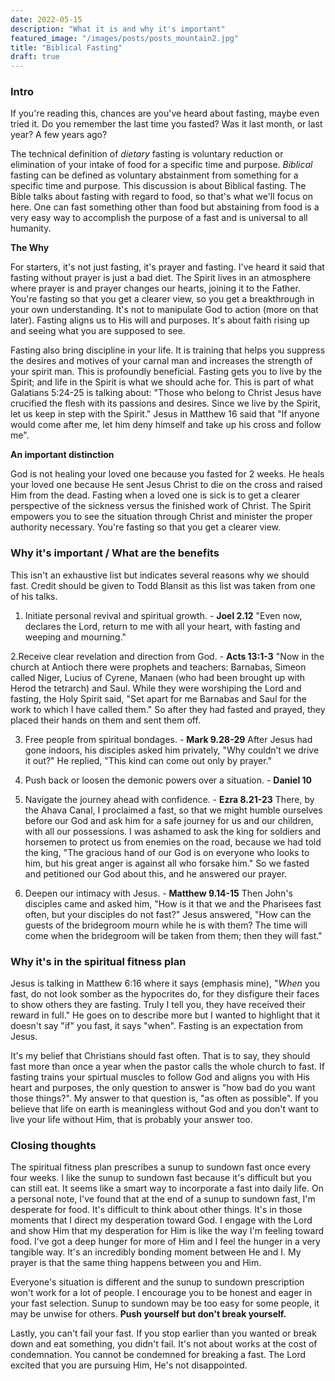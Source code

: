 ```yaml
---
date: 2022-05-15
description: "What it is and why it's important"
featured_image: "/images/posts/posts_mountain2.jpg"
title: "Biblical Fasting"
draft: true
---
```


### Intro

If you're reading this, chances are you've heard about fasting, maybe even tried it. Do you remember the last time you fasted? Was it last month, or last year? A few years ago?

The technical definition of _dietary_ fasting is voluntary reduction or elimination of your intake of food for a specific time and purpose. _Biblical_ fasting can be defined as voluntary abstainment from something for a specific time and purpose. This discussion is about Biblical fasting. The Bible talks about fasting with regard to food, so that's what we'll focus on here. One can fast something other than food but abstaining from food is a very easy way to accomplish the purpose of a fast and is universal to all humanity.

**The Why**

For starters, it's not just fasting, it's prayer and fasting. I've heard it said that fasting without prayer is just a bad diet. The Spirit lives in an atmosphere where prayer is and prayer changes our hearts, joining it to the Father. You're fasting so that you get a clearer view, so you get a breakthrough in your own understanding. It's not to manipulate God to action (more on that later). Fasting aligns us to His will and purposes. It's about faith rising up and seeing what you are supposed to see.

Fasting also bring discipline in your life. It is training that helps you suppress the desires and motives of your carnal man and increases the strength of your spirit man. This is profoundly beneficial. Fasting gets you to live by the Spirit; and life in the Spirit is what we should ache for. This is part of what Galatians 5:24-25 is talking about: "Those who belong to Christ Jesus have crucified the flesh with its passions and desires. Since we live by the Spirit, let us keep in step with the Spirit." Jesus in Matthew 16 said that "If anyone would come after me, let him deny himself and take up his cross and follow me".

**An important distinction**

God is not healing your loved one because you fasted for 2 weeks. He heals your loved one because He sent Jesus Christ to die on the cross and raised Him from the dead. Fasting when a loved one is sick is to get a clearer perspective of the sickness versus the finished work of Christ. The Spirit empowers you to see the situation through Christ and minister the proper authority necessary. You're fasting so that you get a clearer view.


### Why it's important / What are the benefits

This isn't an exhaustive list but indicates several reasons why we should fast. Credit should be given to Todd Blansit as this list was taken from one of his talks.

1. Initiate personal revival and spiritual growth. - **Joel 2.12** "Even now, declares the Lord, return to me with all your heart, with fasting and weeping and mourning."

2.Receive clear revelation and direction from God. - **Acts 13:1-3** "Now in the church at Antioch there were prophets and teachers: Barnabas, Simeon called Niger, Lucius of Cyrene, Manaen (who had been brought up with Herod the tetrarch) and Saul. While they were worshiping the Lord and fasting, the Holy Spirit said, "Set apart for me Barnabas and Saul for the work to which I have called them." So after they had fasted and prayed, they placed their hands on them and sent them off.

3. Free people from spiritual bondages. - **Mark 9.28-29** After Jesus had gone indoors, his disciples asked him privately, "Why couldn’t we drive it out?" He replied, "This kind can come out only by prayer."

4. Push back or loosen the demonic powers over a situation. - **Daniel 10**

5. Navigate the journey ahead with confidence. - **Ezra 8.21-23** There, by the Ahava Canal, I proclaimed a fast, so that we might humble ourselves before our God and ask him for a safe journey for us and our children, with all our possessions. I was ashamed to ask the king for soldiers and horsemen to protect us from enemies on the road, because we had told the king, "The gracious hand of our God is on everyone who looks to him, but his great anger is against all who forsake him." So we fasted and petitioned our God about this, and he answered our prayer.

6. Deepen our intimacy with Jesus. - **Matthew 9.14-15** Then John's disciples came and asked him, "How is it that we and the Pharisees fast often, but your disciples do not fast?" Jesus answered, "How can the guests of the bridegroom mourn while he is with them? The time will come when the bridegroom will be taken from them; then they will fast."

### Why it's in the spiritual fitness plan

Jesus is talking in Matthew 6:16 where it says (emphasis mine), "*When* you fast, do not look somber as the hypocrites do, for they disfigure their faces to show others they are fasting. Truly I tell you, they have received their reward in full." He goes on to describe more but I wanted to highlight that it doesn't say "if" you fast, it says "when". Fasting is an expectation from Jesus.

It's my belief that Christians should fast often. That is to say, they should fast more than once a year when the pastor calls the whole church to fast. If fasting trains your spirtual muscles to follow God and aligns you with His heart and purposes, the only question to answer is "how bad do you want those things?". My answer to that question is, "as often as possible". If you believe that life on earth is meaningless without God and you don't want to live your life without Him, that is probably your answer too.


### Closing thoughts

The spiritual fitness plan prescribes a sunup to sundown fast once every four weeks. I like the sunup to sundown fast because it's difficult but you can still eat. It seems like a smart way to incorporate a fast into daily life. On a personal note, I've found that at the end of a sunup to sundown fast, I'm desperate for food. It's difficult to think about other things. It's in those moments that I direct my desperation toward God. I engage with the Lord and show Him that my desperation for Him is like the way I'm feeling toward food. I've got a deep hunger for more of Him and I feel the hunger in a very tangible way. It's an incredibly bonding moment between He and I. My prayer is that the same thing happens between you and Him.

Everyone's situation is different and the sunup to sundown prescription won't work for a lot of people. I encourage you to be honest and eager in your fast selection. Sunup to sundown may be too easy for some people, it may be unwise for others. **Push yourself but don't break yourself.**

Lastly, you can't fail your fast. If you stop earlier than you wanted or break down and eat something, you didn't fail. It's not about works at the cost of condemnation. You cannot be condemned for breaking a fast. The Lord excited that you are pursuing Him, He's not disappointed.
